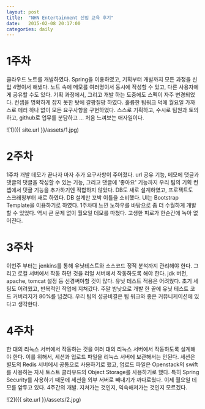 ```yaml
---
layout: post
title:  "NHN Entertainment 신입 교육 후기"
date:   2015-02-08 20:17:00
categories: daily
---
```



# 1주차
클라우드 노트를 개발하였다.
Spring을 이용하였고, 기획부터 개발까지 모든 과정을 신입 4명이서 해냈다.
노트 속에 메모를 여러명이서 동시에 작성할 수 있고, 다른 사용자에게 공유할 수도 있다.
기획 과정에서, 그리고 개발 하는 도중에도 스펙이 자주 변경되었다.
컨셉을 명확하게 잡지 못한 탓에 갈팡질팡 하였다.
훌륭한 팀워크 덕에 월요일 가까스로 에러 하나 없이 모든 요구사항을 구현하였다.
스스로 기획하고, 수시로 팀원과 토의하고, github로 업무를 분담하고 ...
처음 느껴보는 애자일이다.

![1]({{ site.url }}/assets/1.jpg)

# 2주차
1주차 개발 데모가 끝나자 마자 추가 요구사항이 주어졌다.
url 공유 기능, 메모에 댓글과 댓글의 댓글을 작성할 수 있는 기능, 그리고 댓글에 '좋아요' 기능까지
우리 팀의 기획 컨셉에서 댓글 기능을 추가하기엔 적합하지 않았다.
DB도 새로 설계하였고, 프로젝트도 스크래칭부터 새로 하였다.
DB 설계만 꼬박 이틀을 소비했다. UI는 Bootstrap Template을 이용하기로 하였다.
1주차때 느낀 노하우를 바탕으로 좀 더 수월하게 개발할 수 있었다.
역시 큰 문제 없이 월요일 데모를 마쳤다.
고생한 피로가 한순간에 녹아 없어진다.

# 3주차
이번주 부터는 jenkins를 통해 유닛테스트와 소스코드 정적 분석까지 관리해야 한다.
그리고 로컬 서버에서 작동 하던 것을 리얼 서버에서 작동하도록 해야 한다.
jdk 버전, apache, tomcat 설정 등 신경써야할 것이 많다.
유닛 테스트 적용은 어려웠다. 초기 세팅도 어려웠고, 반복적인 작업에 지쳐갔다.
주말 밤낮으로 개발 한 끝에 유닛 테스트 코드 커버리지가 80%를 넘겼다.
우리 팀의 성공비결은 팀 워크와 좋은 커뮤니케이션에 있다고 생각한다.

# 4주차
한 대의 리눅스 서버에서 작동하는 것을 여러 대의 리눅스 서버에서 작동하도록 설계해야 한다.
이를 위해서, 세션과 업로드 파일을 리눅스 서버에 보관해서는 안된다.
세션은 별도의 Redis 서버에서 공통으로 사용하기로 했고, 업로드 파일은 Openstack의 swift를 사용하는 자사 토스트 클라우드의 Object Storage를 사용하기로 했다.
특히 Spring Security를 사용하기 때문에 세션을 외부 서버로 빼내기가 까다로웠다.
이제 월요일 데모를 앞두고 있다.
4주간의 개발. 지쳐가는 것인지, 익숙해져가는 것인지 모르겠다.

![2]({{ site.url }}/assets/2.jpg)

